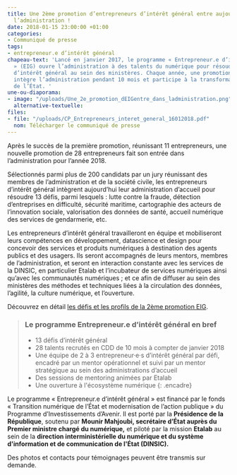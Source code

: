 ```yaml
---
title: Une 2ème promotion d’entrepreneurs d’intérêt général entre aujourd’hui dans
  l’administration !
date: 2018-01-15 23:00:00 +01:00
categories:
- Communiqué de presse
tags:
- entrepreneur.e d’intérêt général
chapeau-text: 'Lancé en janvier 2017, le programme « Entrepreneur.e d’intérêt général
  » (EIG) ouvre l’administration à des talents du numérique pour résoudre des défis
  d’intérêt général au sein des ministères. Chaque année, une promotion d’entrepreneurs
  intègre l’administration pendant 10 mois et participe à la transformation numérique
  de l’État. '
une-ou-diaporama:
- image: "/uploads/Une_2e_promotion_dEIGentre_dans_ladministration.png"
  alternative-textuelle:
files:
- file: "/uploads/CP_Entrepreneurs_interet_general_16012018.pdf"
  nom: Télécharger le communiqué de presse
---
```


Après le succès de la première promotion, réunissant 11 entrepreneurs, une nouvelle promotion de 28 entrepreneurs fait son entrée dans l’administration pour l’année 2018.

Sélectionnés parmi plus de 200 candidats par un jury réunissant des membres de l’administration et de la société civile, les entrepreneurs d’intérêt général intègrent aujourd’hui leur administration d’accueil pour résoudre 13 défis, parmi lesquels : lutte contre la fraude, détection d’entreprises en difficulté, sécurité maritime, cartographie des acteurs de l’innovation sociale, valorisation des données de santé, accueil numérique des services de gendarmerie, etc.

Les entrepreneurs d’intérêt général travailleront en équipe et mobiliseront leurs compétences en développement, datascience et design pour concevoir des services et produits numériques à destination des agents publics et des usagers. Ils seront accompagnés de leurs mentors, membres de l’administration, et seront en interaction constante avec les services de la DINSIC, en particulier Etalab et l’incubateur de services numériques ainsi qu’avec les communautés numériques ; et ce afin de diffuser au sein des ministères des méthodes et techniques liées à la circulation des données, l’agilité, la culture numérique, et l’ouverture.


Découvrez en détail [les défis et les profils de la 2ème promotion EIG](https://entrepreneur-interet-general.etalab.gouv.fr/).


> ### Le programme Entrepreneur.e d’intérêt général en bref
> * 13 défis d’intérêt général
> * 28 talents recrutés en CDD de 10 mois à compter de janvier 2018
> * Une équipe de 2 à 3 entrepreneur·e·s d’intérêt général par défi, encadré par un mentor opérationnel et suivi par un mentor stratégique au sein des administrations d’accueil
> * Des sessions de mentoring animées par Etalab
> * Une ouverture à l'écosystème numérique
{: .encadre}


Le programme « Entrepreneur.e d’intérêt général » est  financé par le fonds « Transition numérique de l’État et modernisation de l’action publique » du Programme d’Investissements d’Avenir. Il est porté par la **Présidence de la République**, soutenu par **Mounir Mahjoubi, secrétaire d’État auprès du Premier ministre chargé du numérique,** et piloté par la mission **Etalab** au sein de la **direction interministérielle du numérique et du système d'information et de communication de l'État (DINSIC).**

Des photos et contacts pour témoignages peuvent être transmis sur demande.





